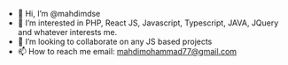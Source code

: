 - 👋 Hi, I’m @mahdimdse
- 👀 I’m interested in PHP, React JS, Javascript, Typescript, JAVA, JQuery and whatever interests me.
- 💞️ I’m looking to collaborate on any JS based projects
- 📫 How to reach me email: mahdimohammad77@gmail.com

<!---
mahdimdse/mahdimdse is a ✨ special ✨ repository because its `README.md` (this file) appears on your GitHub profile.
You can click the Preview link to take a look at your changes.
--->
